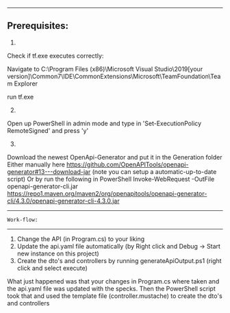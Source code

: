﻿----------------
 Prerequisites:
----------------

1.
Check if tf.exe executes correctly:

Navigate to 
C:\Program Files (x86)\Microsoft Visual Studio\2019\[your version]\Common7\IDE\CommonExtensions\Microsoft\TeamFoundation\Team Explorer

run tf.exe


2.
Open up PowerShell in admin mode and type in 'Set-ExecutionPolicy RemoteSigned' and press 'y'

3. 
Download the newest OpenApi-Generator and put it in the Generation folder
Either manually here https://github.com/OpenAPITools/openapi-generator#13---download-jar (note you can setup a automatic-up-to-date script)
Or by run the following in PowerShell
Invoke-WebRequest -OutFile openapi-generator-cli.jar https://repo1.maven.org/maven2/org/openapitools/openapi-generator-cli/4.3.0/openapi-generator-cli-4.3.0.jar


----------------

    Work-flow:
----------------

1. Change the API (in Program.cs) to your liking
2. Update the api.yaml file automatically (by Right click and Debug -> Start new instance on this project)
3. Create the dto's and controllers by running generateApiOutput.ps1 (right click and select execute) 

What just happened was that your changes in Program.cs where taken and the api.yaml file was updated with the specks.
Then the PowerShell script took that and used the template file (controller.mustache) to create the dto's and controllers